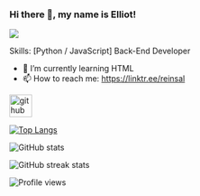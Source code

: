 ### Hi there 👋, my name is Elliot!
![](https://cdn.discordapp.com/banners/888403729995399169/a_df5ff8eb2dcb6b9c099c5899ff63a185.gif?size=1024)


Skills: [Python / JavaScript] Back-End Developer

- 🌱 I’m currently learning HTML  
- 📫 How to reach me: https://linktr.ee/reinsal 


[<img src='https://cdn.jsdelivr.net/npm/simple-icons@3.0.1/icons/github.svg' alt='github' height='40'>](https://github.com/reinzal)  

[![Top Langs](https://github-readme-stats.vercel.app/api/top-langs/?username=reinzal)](https://github.com/anuraghazra/github-readme-stats)

![GitHub stats](https://github-readme-stats.vercel.app/api?username=reinzal&show_icons=true)  

![GitHub streak stats](https://github-readme-streak-stats.herokuapp.com/?user=reinzal)  

![Profile views](https://gpvc.arturio.dev/reinzal)  

<!---
reinzal/reinzal is a ✨ special ✨ repository because its `README.md` (this file) appears on your GitHub profile.
You can click the Preview link to take a look at your changes.
--->
